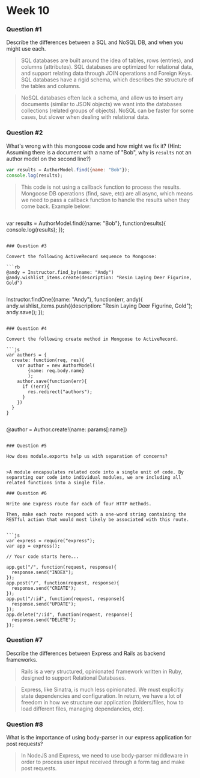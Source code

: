 # Week 10

### Question #1

Describe the differences between a SQL and NoSQL DB, and when you might use each.

> SQL databases are built around the idea of tables, rows (entries), and columns (attributes). SQL databases are optimized for relational data, and support relating data through JOIN operations and Foreign Keys. SQL databases have a rigid schema, which describes the structure of the tables and columns.

> NoSQL databases often lack a schema, and allow us to insert any documents (similar to JSON objects) we want into the databases collections (related groups of objects). NoSQL can be faster for some cases, but slower when dealing with relational data.


### Question #2

What's wrong with this mongoose code and how might we fix it?
(Hint: Assuming there is a document with a name of "Bob", why is `results` not an author model on the second line?)

```js
var results = AuthorModel.find({name: "Bob"});
console.log(results);
```

> This code is not using a callback function to process the results. Mongoose DB operations (find, save, etc) are all async, which means we need to pass a callback function to handle the results when they come back. Example below:

>```js
var results = AuthorModel.find({name: "Bob"}, function(results){
  console.log(results);
});
```

### Question #3

Convert the following ActiveRecord sequence to Mongoose:

```rb
@andy = Instructor.find_by(name: "Andy")
@andy.wishlist_items.create(description: "Resin Laying Deer Figurine, Gold")
```

>```js
Instructor.findOne({name: "Andy"), function(err, andy){
  andy.wishlist_items.push({description: "Resin Laying Deer Figurine, Gold");
  andy.save();
});
```

### Question #4

Convert the following create method in Mongoose to ActiveRecord.

```js
var authors = {
  create: function(req, res){
    var author = new AuthorModel(
    	{name: req.body.name}
    	);
    author.save(function(err){
      if (!err){
        res.redirect("authors");
      }
    })
  }  
}
```

>```ruby
@author = Author.create!(name: params[:name])
```

### Question #5

How does module.exports help us with separation of concerns?


>A module encapsulates related code into a single unit of code. By separating our code into individual modules, we are including all related functions into a single file.

### Question #6

Write one Express route for each of four HTTP methods.

Then, make each route respond with a one-word string containing the RESTful action that would most likely be associated with this route.


```js
var express = require("express");
var app = express();

// Your code starts here...

app.get("/", function(request, response){
  response.send("INDEX");
});
app.post("/", function(request, response){
  response.send("CREATE");
});
app.put("/:id", function(request, response){
  response.send("UPDATE");
});
app.delete("/:id", function(request, response){
  response.send("DELETE");
});

```

### Question #7

Describe the differences between Express and Rails as backend frameworks.


> Rails is a very structured, opinionated framework written in Ruby, designed to support Relational Databases.

> Express, like Sinatra, is much less opinionated. We must explicitly state dependencies and configuration.  In return, we have a lot of freedom in how we structure our application (folders/files, how to load different files, managing dependancies, etc).

### Question #8

What is the importance of using body-parser in our express application for post requests? 


> In NodeJS and Express, we need to use body-parser middleware in order to process user input received through a form tag and make post requests.
